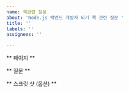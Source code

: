 ```yaml
---
name: 책관련 질문
about: 'Node.js 백엔드 개발자 되기 책 관련 질문 '
title: ''
labels: ''
assignees: ''

---
```


** 페이지 ** 


** 질문 ** 


** 스크릿 샷 (옵션) **
